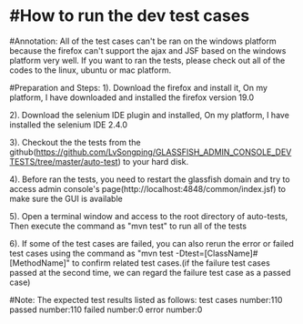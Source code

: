 #How to run the dev test cases
================================
#Annotation: 
All of the test cases can't be ran on the windows platform because 
the firefox can't support the ajax and JSF based on the windows platform very well.
If you want to ran the tests, please check out all of the codes to the linux, ubuntu or
mac platform.

#Preparation and Steps:
1). Download the firefox and install it, On my platform, I have downloaded and installed 
the firefox version 19.0

2). Download the selenium IDE plugin and installed, On my platform, I have installed the 
selenium IDE 2.4.0

3). Checkout the the tests from the github(https://github.com/LvSongping/GLASSFISH_ADMIN_CONSOLE_DEVTESTS/tree/master/auto-test) 
to your hard disk.

4). Before ran the tests, you need to restart the glassfish domain and try to access admin console's page(http://localhost:4848/common/index.jsf) 
to make sure the GUI is available

5). Open a terminal window and access to the root directory of auto-tests, Then execute the command 
as "mvn test" to run all of the tests

6). If some of the test cases are failed, you can also rerun the error or failed test cases 
using the command as "mvn test -Dtest=[ClassName]#[MethodName]" to confirm related test 
cases.(if the failure test cases passed at the second time, we can regard the failure test 
case as a passed case)

#Note:
The expected test results listed as follows:
test cases number:110
passed number:110
failed number:0
error number:0

